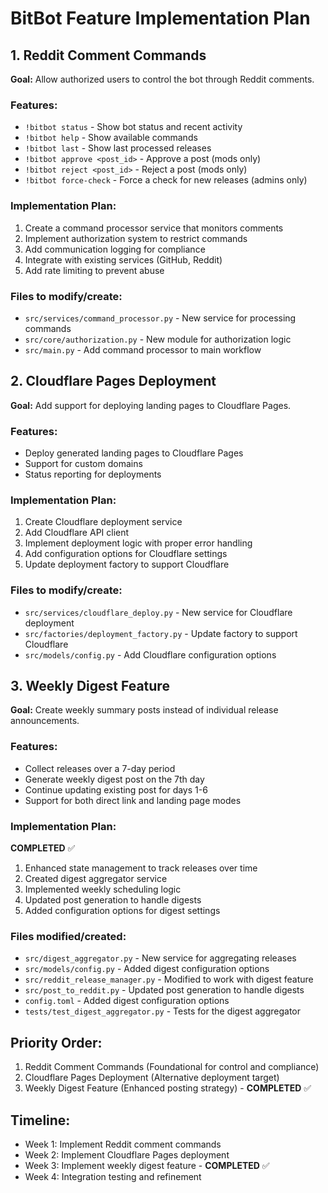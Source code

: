 # BitBot Feature Implementation Plan

## 1. Reddit Comment Commands
**Goal:** Allow authorized users to control the bot through Reddit comments.

### Features:
- `!bitbot status` - Show bot status and recent activity
- `!bitbot help` - Show available commands
- `!bitbot last` - Show last processed releases
- `!bitbot approve <post_id>` - Approve a post (mods only)
- `!bitbot reject <post_id>` - Reject a post (mods only)
- `!bitbot force-check` - Force a check for new releases (admins only)

### Implementation Plan:
1. Create a command processor service that monitors comments
2. Implement authorization system to restrict commands
3. Add communication logging for compliance
4. Integrate with existing services (GitHub, Reddit)
5. Add rate limiting to prevent abuse

### Files to modify/create:
- `src/services/command_processor.py` - New service for processing commands
- `src/core/authorization.py` - New module for authorization logic
- `src/main.py` - Add command processor to main workflow

## 2. Cloudflare Pages Deployment
**Goal:** Add support for deploying landing pages to Cloudflare Pages.

### Features:
- Deploy generated landing pages to Cloudflare Pages
- Support for custom domains
- Status reporting for deployments

### Implementation Plan:
1. Create Cloudflare deployment service
2. Add Cloudflare API client
3. Implement deployment logic with proper error handling
4. Add configuration options for Cloudflare settings
5. Update deployment factory to support Cloudflare

### Files to modify/create:
- `src/services/cloudflare_deploy.py` - New service for Cloudflare deployment
- `src/factories/deployment_factory.py` - Update factory to support Cloudflare
- `src/models/config.py` - Add Cloudflare configuration options

## 3. Weekly Digest Feature
**Goal:** Create weekly summary posts instead of individual release announcements.

### Features:
- Collect releases over a 7-day period
- Generate weekly digest post on the 7th day
- Continue updating existing post for days 1-6
- Support for both direct link and landing page modes

### Implementation Plan:
**COMPLETED** ✅

1. Enhanced state management to track releases over time
2. Created digest aggregator service
3. Implemented weekly scheduling logic
4. Updated post generation to handle digests
5. Added configuration options for digest settings

### Files modified/created:
- `src/digest_aggregator.py` - New service for aggregating releases
- `src/models/config.py` - Added digest configuration options
- `src/reddit_release_manager.py` - Modified to work with digest feature
- `src/post_to_reddit.py` - Updated post generation to handle digests
- `config.toml` - Added digest configuration options
- `tests/test_digest_aggregator.py` - Tests for the digest aggregator

## Priority Order:
1. Reddit Comment Commands (Foundational for control and compliance)
2. Cloudflare Pages Deployment (Alternative deployment target)
3. Weekly Digest Feature (Enhanced posting strategy) - **COMPLETED** ✅

## Timeline:
- Week 1: Implement Reddit comment commands
- Week 2: Implement Cloudflare Pages deployment
- Week 3: Implement weekly digest feature - **COMPLETED** ✅
- Week 4: Integration testing and refinement